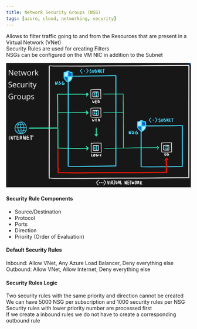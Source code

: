 ```yaml
---
title: Network Security Groups (NSG)
tags: [azure, cloud, networking, security]
---
```


Allows to filter traffic going to and from the Resources that are present in a Virtual Network (VNet)  
Security Rules are used for creating Filters  
NSGs can be configured on the VM NIC in addition to the Subnet

![Network Security Groups|450](../images/network-security-groups.png)

#### Security Rule Components

* Source/Destination
* Protocol
* Ports
* Direction
* Priority (Order of Evaluation)

#### Default Security Rules

Inbound: Allow VNet, Any Azure Load Balancer, Deny everything else  
Outbound: Allow VNet, Allow Internet, Deny everything else

#### Security Rules Logic

Two security rules with the same priority and direction cannot be created  
We can have 5000 NSG per subscription and 1000 security rules per NSG  
Security rules with lower priority number are processed first  
If we create a inbound rules we do not have to create a corresponding outbound rule